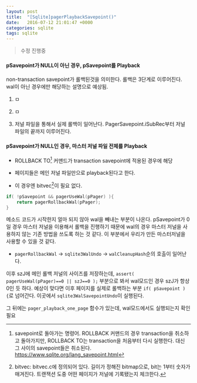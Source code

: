 ```yaml
---
layout: post
title:  "[Sqlite]pagerPlaybackSavepoint()"
date:   2016-07-12 21:01:47 +0000
categories: sqlite
tags: sqlite
---
```


>수정 진행중

#### pSavepoint가 NULL이 아닌 경우, pSavepoint를 Playback

non-transaction savepoint가 롤백된것을 의미한다. 롤백은 3단계로 이루어진다. wal이 아닌 경우에만 해당하는 설명으로 예상됨.  

1. ㅁ

2. ㅁ

3. 저널 파일을 통해서 실제 롤백이 일어난다. PagerSavepoint.iSubRec부터 저널 파일의 끝까지 이루어진다.  


#### pSavepoint가 NULL인 경우, 마스터 저널 파일 전체를 Playback

- ROLLBACK TO[^1] 커맨드가 transaction savepoint에 적용된 경우에 해당

- 페이지들은 메인 저널 파일만으로 playback된다고 한다.

- 이 경우엔 bitvec[^2]이 필요 없다.





```c
if( !pSavepoint && pagerUseWal(pPager) ){
    return pagerRollbackWal(pPager);
}
```

메소드 코드가 시작한지 얼마 되지 않아 wal을 빼내는 부분이 나온다. pSavepoint가 0일 경우 마스터 저널을 이용해서 롤백을 진행하기 때문에 wal의 경우 마스터 저널을 사용하지 않는 기존 방법을 쓰도록 하는 것 같다. 이 부분에서 우리가 만든 마스터저널을 사용할 수 있을 것 같다.  

- `pagerRollbackWal` -> `sqlite3WalUndo` -> `walCleanupHash`순의 호출이 일어난다.

이후 szJ에 메인 롤백 저널의 사이즈를 저장하는데, `assert( pagerUseWal(pPager)==0 || szJ==0 );` 부분으로 봐서 wal모드인 경우 szJ가 항상 0인 듯 하다. 예상이 맞다면 이후 페이지를 실제로 롤백하는 부분 `if( pSavepoint ){`로 넘어간다. 이곳에서 `sqlite3WalSavepointUndo`이 실행된다.  

그 뒤에는 `pager_playback_one_page` 함수가 있는데, wal모드에서도 실행되는지 확인 필요



[^1]: savepoint로 돌아가는 명령어. ROLLBACK 커맨드의 경우 transaction을 취소하고 돌아가지만, ROLLBACK TO는 transaction을 처음부터 다시 실행한다. 대신 그 사이의 savepoint들은 취소된다. <https://www.sqlite.org/lang_savepoint.html>  

[^2]: bitvec: bitvec.c에 정의되어 있다. 길이가 정해진 bitmap으로, bit는 1부터 숫자가 매겨진다. 트랜잭션 도중 어떤 페이지가 저널에 기록됐는지 체크한다.
